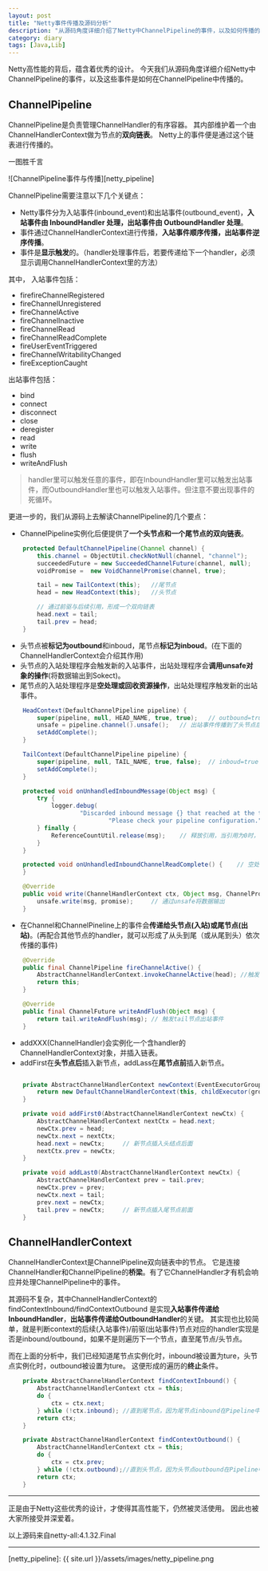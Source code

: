 ```yaml
---
layout: post
title: "Netty事件传播及源码分析"
description: "从源码角度详细介绍了Netty中ChannelPipeline的事件，以及如何传播的"
category: diary
tags: [Java,Lib]
---
```


Netty高性能的背后，蕴含着优秀的设计。
今天我们从源码角度详细介绍Netty中ChannelPipeline的事件，以及这些事件是如何在ChannelPipeline中传播的。


## ChannelPipeline

ChannelPipeline是负责管理ChannelHandler的有序容器。
其内部维护着一个由ChannelHandlerContext做为节点的**双向链表**。
Netty上的事件便是通过这个链表进行传播的。

一图胜千言

![ChannelPipeline事件与传播][netty_pipeline]

ChannelPipeline需要注意以下几个关键点：
* Netty事件分为入站事件(inbound_event)和出站事件(outbound_event)，**入站事件由 InboundHandler 处理，出站事件由 OutboundHandler 处理**。
* 事件通过ChannelHandlerContext进行传播，**入站事件顺序传播，出站事件逆序传播**。
* 事件是**显示触发**的。（handler处理事件后，若要传递给下一个handler，必须显示调用ChannelHandlerContext里的方法）

其中，
入站事件包括：
* firefireChannelRegistered
* fireChannelUnregistered
* fireChannelActive
* fireChannelInactive
* fireChannelRead
* fireChannelReadComplete
* fireUserEventTriggered
* fireChannelWritabilityChanged
* fireExceptionCaught

出站事件包括：
* bind
* connect
* disconnect
* close
* deregister
* read
* write
* flush
* writeAndFlush

> handler里可以触发任意的事件，即在InboundHandler里可以触发出站事件，而OutboundHandler里也可以触发入站事件。但注意不要出现事件的死循环。

更进一步的，我们从源码上去解读ChannelPipeline的几个要点：
* ChannelPipeline实例化后便提供了**一个头节点和一个尾节点的双向链表**。

```java
    protected DefaultChannelPipeline(Channel channel) {
        this.channel = ObjectUtil.checkNotNull(channel, "channel");
        succeededFuture = new SucceededChannelFuture(channel, null);
        voidPromise =  new VoidChannelPromise(channel, true);

        tail = new TailContext(this);   //尾节点
        head = new HeadContext(this);   //头节点

        // 通过前驱与后续引用，形成一个双向链表
        head.next = tail;
        tail.prev = head;
    }
```

* 头节点被**标记为outbound**和inboud，尾节点**标记为inboud**。(在下面的ChannelHandlerContext会介绍其作用)
* 头节点的入站处理程序会触发新的入站事件，出站处理程序会**调用unsafe对象的操作**(将数据输出到Sokect)。
* 尾节点的入站处理程序是**空处理或回收资源操作**，出站处理程序触发新的出站事件。

```java
    HeadContext(DefaultChannelPipeline pipeline) {
        super(pipeline, null, HEAD_NAME, true, true);   // outbound=true
        unsafe = pipeline.channel().unsafe();   // 出站事件传播到了头节点后，便调用该unsafe对象上的方法
        setAddComplete();
    }

    TailContext(DefaultChannelPipeline pipeline) {
        super(pipeline, null, TAIL_NAME, true, false);  // inboud=true
        setAddComplete();
    }

    protected void onUnhandledInboundMessage(Object msg) {
        try {
            logger.debug(
                    "Discarded inbound message {} that reached at the tail of the pipeline. " +
                            "Please check your pipeline configuration.", msg);
        } finally {
            ReferenceCountUtil.release(msg);    // 释放引用，当引用为0时，便可回收内存空间
        }
    }

    protected void onUnhandledInboundChannelReadComplete() {    // 空处理
    }

    @Override
    public void write(ChannelHandlerContext ctx, Object msg, ChannelPromise promise) throws Exception {
        unsafe.write(msg, promise);     // 通过unsafe将数据输出
    }

```

* 在Channel和ChannelPineline上的事件会**传递给头节点(入站)或尾节点(出站)**。(再配合其他节点的handler，就可以形成了从头到尾（或从尾到头）依次传播的事件)

```java
    @Override
    public final ChannelPipeline fireChannelActive() {
        AbstractChannelHandlerContext.invokeChannelActive(head); //触发head节点入站事件
        return this;
    }

    @Override
    public final ChannelFuture writeAndFlush(Object msg) {
        return tail.writeAndFlush(msg); // 触发tail节点出站事件
    }
```

* addXXX(ChannelHandler)会实例化一个含handler的ChannelHandlerContext对象，并插入链表。
* addFirst在**头节点后**插入新节点，addLass在**尾节点前**插入新节点。

```java

    private AbstractChannelHandlerContext newContext(EventExecutorGroup group, String name, ChannelHandler handler) {
        return new DefaultChannelHandlerContext(this, childExecutor(group), name, handler); // 实例化含handler的ChannelHandlerContext对象
    }

    private void addFirst0(AbstractChannelHandlerContext newCtx) {
        AbstractChannelHandlerContext nextCtx = head.next;
        newCtx.prev = head;
        newCtx.next = nextCtx;
        head.next = newCtx;     // 新节点插入头结点后面
        nextCtx.prev = newCtx;
    }

    private void addLast0(AbstractChannelHandlerContext newCtx) {
        AbstractChannelHandlerContext prev = tail.prev;
        newCtx.prev = prev;
        newCtx.next = tail;
        prev.next = newCtx;
        tail.prev = newCtx;     // 新节点插入尾节点前面
    }
```

## ChannelHandlerContext

ChannelHandlerContext是ChannelPipeline双向链表中的节点。
它是连接ChannelHandler和ChannelPipeline的**桥梁**。有了它ChannelHandler才有机会响应并处理ChannelPipeline中的事件。

其源码不复杂，其中ChannelHandlerContext的findContextInbound/findContextOutbound 是实现**入站事件传递给InboundHandler**，**出站事件传递给OutboundHandler**的关键。
其实现也比较简单，就是判断context的后续(入站事件)/前驱(出站事件)节点对应的handler实现是否是inbound/outbound，如果不是则遍历下一个节点，直至尾节点/头节点。

而在上面的分析中，我们已经知道尾节点实例化时，inbound被设置为ture，头节点实例化时，outbound被设置为ture。
这便形成的遍历的**终止**条件。

```java
    private AbstractChannelHandlerContext findContextInbound() {
        AbstractChannelHandlerContext ctx = this;
        do {
            ctx = ctx.next;
        } while (!ctx.inbound); //直到尾节点，因为尾节点inbound在Pipeline中被定义为Ture
        return ctx;
    }

    private AbstractChannelHandlerContext findContextOutbound() {
        AbstractChannelHandlerContext ctx = this;
        do {
            ctx = ctx.prev;
        } while (!ctx.outbound);//直到头节点，因为头节点outbound在Pipeline中被定义为Ture
        return ctx;
    }
```

***

正是由于Netty这些优秀的设计，才使得其高性能下，仍然被灵活使用。
因此也被大家所接受并深爱着。 


以上源码来自netty-all:4.1.32.Final

***

[netty_pipeline]: {{ site.url }}/assets/images/netty_pipeline.png